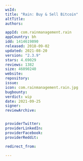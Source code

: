 ```yaml
---
wsId: 
title: "Rain: Buy & Sell Bitcoin"
altTitle: 
authors:

appId: com.rainmanagement.rain
appCountry: bh
idd: 1414619890
released: 2018-09-02
updated: 2021-08-20
version: "2.3.9"
stars: 4.69029
reviews: 1382
size: 46090240
website: 
repository: 
issue: 
icon: com.rainmanagement.rain.jpg
bugbounty: 
verdict: wip
date: 2021-09-25
signer: 
reviewArchive:


providerTwitter: 
providerLinkedIn: 
providerFacebook: 
providerReddit: 

redirect_from:

---
```


